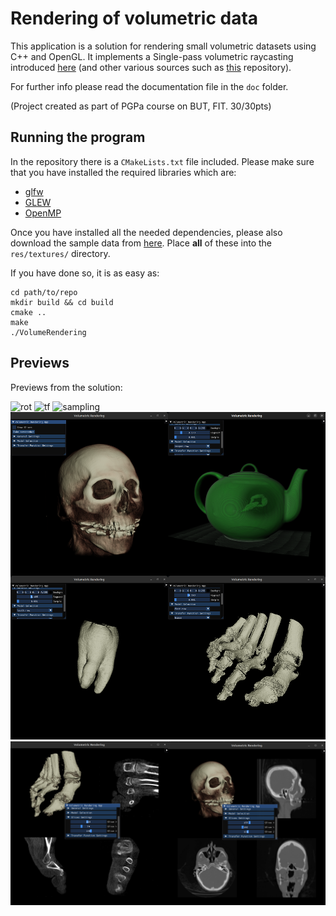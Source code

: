 # Rendering of volumetric data
This application is a solution for rendering small volumetric datasets using C++ and OpenGL. It implements a Single-pass volumetric raycasting introduced [here](https://martinopilia.com/posts/2018/09/17/volume-raycasting.html) (and other various sources such as [this](https://github.com/jose-villegas/VolumeRendering) repository).

For further info please read the documentation file in the `doc` folder.

(Project created as part of PGPa course on BUT, FIT. 30/30pts)

## Running the program
In the repository there is a `CMakeLists.txt` file included. Please make sure that you have installed the required libraries which are:
 - [glfw](https://www.glfw.org/)
 - [GLEW](https://glew.sourceforge.net/)
 - [OpenMP](https://www.openmp.org/)

Once you have installed all the needed dependencies, please also download the sample data from [here](https://drive.google.com/drive/folders/17A1xH5diy-YPVWoI7eJ11RLReLKQFzEv?usp=share_link). Place **all** of these into the `res/textures/` directory.

If you have done so, it is as easy as:
```
cd path/to/repo
mkdir build && cd build
cmake ..
make
./VolumeRendering
```

## Previews
Previews from the solution:

![rot](doc/rotation.gif "rotate")
![tf](doc/tf.gif "tf")
![sampling](doc/sampling.gif "sampling")
![Sample1](doc/merged_sample.png "Sample1")
![Sample2](doc/foot.png "Sample2")
